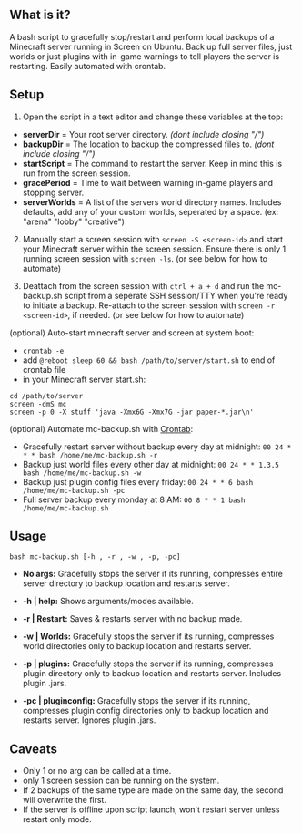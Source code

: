 ## What is it?
A bash script to gracefully stop/restart and perform local backups of a Minecraft server running in Screen on Ubuntu. Back up full server files, just worlds or just plugins with in-game warnings to tell players the server is restarting. Easily automated with crontab.

## Setup   
1. Open the script in a text editor and change these variables at the top:  
- **serverDir** = Your root server directory. *(dont include closing "/")*  
- **backupDir** = The location to backup the compressed files to. *(dont include closing "/")*   
- **startScript** = The command to restart the server. Keep in mind this is run from the screen session.  
- **gracePeriod** = Time to wait between warning in-game players and stopping server.  
- **serverWorlds** = A list of the servers world directory names. Includes defaults, add any of your custom worlds, seperated by a space. (ex: "arena" "lobby" "creative")  

2. Manually start a screen session with ``screen -S <screen-id>`` and start your Minecraft server within the screen session. Ensure there is only 1 running screen session with ``screen -ls``. (or see below for how to automate)  

3. Deattach from the screen session with ``ctrl + a + d`` and run the mc-backup.sh script from a seperate SSH session/TTY when you're ready to initiate a backup. Re-attach to the screen session with ``screen -r <screen-id>``, if needed. (or see below for how to automate)    

(optional) Auto-start minecraft server and screen at system boot:  
- `crontab -e`
- add `@reboot sleep 60 && bash /path/to/server/start.sh` to end of crontab file
- in your Minecraft server start.sh:  
```!#/bin/sh  
cd /path/to/server  
screen -dmS mc  
screen -p 0 -X stuff 'java -Xmx6G -Xmx7G -jar paper-*.jar\n'  
```

(optional) Automate mc-backup.sh with [Crontab](https://www.thegeekstuff.com/2009/06/15-practical-crontab-examples/):  
- Gracefully restart server without backup every day at midnight: ```00 24 * * * bash /home/me/mc-backup.sh -r```
- Backup just world files every other day at midnight: ```00 24 * * 1,3,5 bash /home/me/mc-backup.sh -w```
- Backup just plugin config files every friday: ```00 24 * * 6 bash /home/me/mc-backup.sh -pc```
- Full server backup every monday at 8 AM: ```00 8 * * 1 bash /home/me/mc-backup.sh```

## Usage  
``bash mc-backup.sh [-h , -r , -w , -p, -pc] ``

- **No args:** Gracefully stops the server if its running, compresses entire server directory to backup location and restarts server.  

- **-h | help:** Shows arguments/modes available.   

- **-r | Restart:** Saves & restarts server with no backup made.  

- **-w | Worlds:** Gracefully stops the server if its running, compresses world directories only to backup location and restarts server.   

- **-p | plugins:** Gracefully stops the server if its running, compresses plugin directory only to backup location and restarts server. Includes plugin .jars. 

- **-pc | pluginconfig:** Gracefully stops the server if its running, compresses plugin config directories only to backup location and restarts server. Ignores plugin .jars.  

## Caveats
- Only 1 or no arg can be called at a time.
- only 1 screen session can be running on the system.
- If 2 backups of the same type are made on the same day, the second will overwrite the first.
- If the server is offline upon script launch, won't restart server unless restart only mode.
